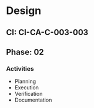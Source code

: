 # Design

## CI: CI-CA-C-003-003
## Phase: 02

### Activities
- Planning
- Execution
- Verification
- Documentation
